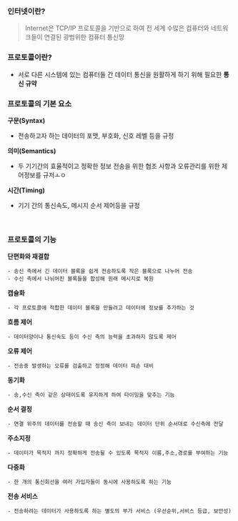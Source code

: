 


### 인터넷이란?

> Internet은 TCP/IP 프로토콜을 기반으로 하여 전 세계 수많은 컴퓨터와 네트워크들이 연결된 광범위한 컴퓨터 통신망


### 프로토콜이란?

- 서로 다른 시스템에 있는 컴퓨터들 간 데이터 통신을 원활하게 하기 위해 필요한 **통신 규약**


### 프로토콜의 기본 요소

**구문(Syntax)**

- 전송하고자 하는 데이터의 포맷, 부호화, 신호 레벨 등을 규정

**의미(Semantics)**

- 두 기기간의 효율적이고 정확한 정보 전송을 위한 협조 사항과 오류관리를 위한 제어정보를 규저ㅗㅇ

**시간(Timing)**

- 기기 간의 통신속도, 메시지 순서 제어등을 규정


<br>

### 프로토콜의 기능

**단편화와 재결합**

	- 송신 측에서 긴 데이터 블록을 쉽게 전송하도록 작은 블록으로 나누어 전송
	- 수신 측에서 나뉘어진 블록들을 합성해 원래 메시지로 복원

**캡슐화**

	- 각 프로토콜에 적합한 데이터 블록을 만들려고 데이터에 정보를 추가하는 것

**흐름 제어**

	- 데이터양이나 통신속도 등이 수신 측의 능력을 초과하지 않도록 제어

**오류 제어**

	- 전송중 발생하는 오류를 검출하고 정정해 데이터 파손 대비

**동기화**

	- 송,수신 측이 같은 상태이도록 유지하게 하여 타이밍을 맞추는 기능

**순서 결정**

	- 연결 위주의 데이터를 전송할 때 송신 측이 보내는 데이터 단위 순서대로 수신측에 전달

**주소지정**

	- 데이터가 목적지 까지 정확하게 전송될 수 있도록 목적지 이름,주소,경로를 부여하는 기능

**다중화**

	- 한 개의 통신회선을 여러 가입자들이 동시에 사용하도록 하는 기능

**전송 서비스**

	- 전송하려는 데이터가 사용하도록 하는 별도의 부가 서비스 (우선순위,서비스 등급, 보안성)

